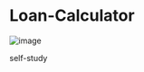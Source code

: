 # Loan-Calculator


![image](https://user-images.githubusercontent.com/109246384/190026477-4de384ae-eb66-4b28-8909-76cebd587392.png)

self-study

